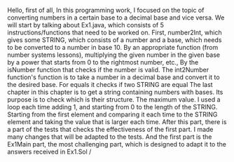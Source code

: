 Hello, first of all,
In this programming work, I focused on the topic of converting numbers in a certain base to a decimal base and vice versa.
We will start by talking about Ex1.java, which consists of 5 instructions/functions that need to be worked on. First, number2Int, which gives some STRING, which consists of a number and a base, which needs to be converted to a number in base 10.
By an appropriate function (from number systems lessons), multiplying the given number in the given base by a power that starts from 0 to the rightmost number, etc.,
By the isNumber function that checks if the number is valid.
The int2Number function's function is to take a number in a decimal base and convert it to the desired base.
For equals it checks if two STRING are equal
The last chapter in this chapter is to get a string containing numbers with bases. Its purpose is to check which is their structure. The maximum value. I used a loop each time adding 1, and starting from 0 to the length of the STRING. Starting from the first element and comparing it each time to the STRING element and taking the value that is larger each time.
After this part, there is a part of the tests that checks the effectiveness of the first part. I made many changes that will be adapted to the tests.
And the first part is the Ex1Main part, the most challenging part, which is designed to adapt it to the answers received in Ex1.Sol /
